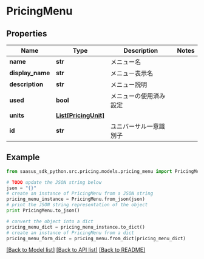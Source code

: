 # PricingMenu


## Properties

Name | Type | Description | Notes
------------ | ------------- | ------------- | -------------
**name** | **str** | メニュー名 | 
**display_name** | **str** | メニュー表示名 | 
**description** | **str** | メニュー説明 | 
**used** | **bool** | メニューの使用済み設定 | 
**units** | [**List[PricingUnit]**](PricingUnit.md) |  | 
**id** | **str** | ユニバーサル一意識別子 | 

## Example

```python
from saasus_sdk_python.src.pricing.models.pricing_menu import PricingMenu

# TODO update the JSON string below
json = "{}"
# create an instance of PricingMenu from a JSON string
pricing_menu_instance = PricingMenu.from_json(json)
# print the JSON string representation of the object
print PricingMenu.to_json()

# convert the object into a dict
pricing_menu_dict = pricing_menu_instance.to_dict()
# create an instance of PricingMenu from a dict
pricing_menu_form_dict = pricing_menu.from_dict(pricing_menu_dict)
```
[[Back to Model list]](../README.md#documentation-for-models) [[Back to API list]](../README.md#documentation-for-api-endpoints) [[Back to README]](../README.md)


